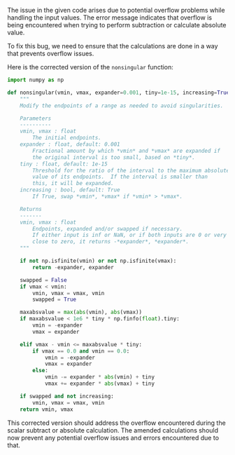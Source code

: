 The issue in the given code arises due to potential overflow problems while handling the input values. The error message indicates that overflow is being encountered when trying to perform subtraction or calculate absolute value. 

To fix this bug, we need to ensure that the calculations are done in a way that prevents overflow issues.

Here is the corrected version of the `nonsingular` function:

```python
import numpy as np

def nonsingular(vmin, vmax, expander=0.001, tiny=1e-15, increasing=True):
    """
    Modify the endpoints of a range as needed to avoid singularities.

    Parameters
    ----------
    vmin, vmax : float
        The initial endpoints.
    expander : float, default: 0.001
        Fractional amount by which *vmin* and *vmax* are expanded if
        the original interval is too small, based on *tiny*.
    tiny : float, default: 1e-15
        Threshold for the ratio of the interval to the maximum absolute
        value of its endpoints.  If the interval is smaller than
        this, it will be expanded.
    increasing : bool, default: True
        If True, swap *vmin*, *vmax* if *vmin* > *vmax*.

    Returns
    -------
    vmin, vmax : float
        Endpoints, expanded and/or swapped if necessary.
        If either input is inf or NaN, or if both inputs are 0 or very
        close to zero, it returns -*expander*, *expander*.
    """

    if not np.isfinite(vmin) or not np.isfinite(vmax):
        return -expander, expander

    swapped = False
    if vmax < vmin:
        vmin, vmax = vmax, vmin
        swapped = True

    maxabsvalue = max(abs(vmin), abs(vmax))
    if maxabsvalue < 1e6 * tiny * np.finfo(float).tiny:
        vmin = -expander
        vmax = expander

    elif vmax - vmin <= maxabsvalue * tiny:
        if vmax == 0.0 and vmin == 0.0:
            vmin = -expander
            vmax = expander
        else:
            vmin -= expander * abs(vmin) + tiny
            vmax += expander * abs(vmax) + tiny

    if swapped and not increasing:
        vmin, vmax = vmax, vmin
    return vmin, vmax
```

This corrected version should address the overflow encountered during the scalar subtract or absolute calculation. The amended calculations should now prevent any potential overflow issues and errors encountered due to that.